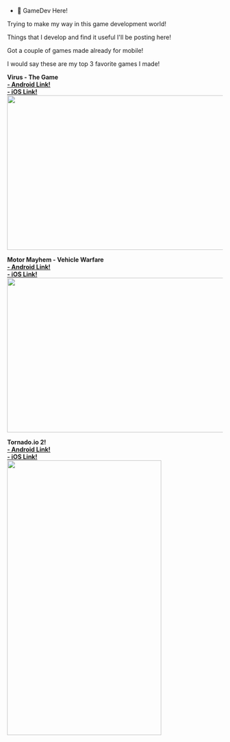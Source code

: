 - 👋 GameDev Here!

Trying to make my way in this game development world!

Things that I develop and find it useful I'll be posting here!

Got a couple of games made already for mobile!

I would say these are my top 3 favorite games I made!

<strong> Virus - The Game </strong>
<br>
<strong> <a href='https://play.google.com/store/apps/details?id=com.CrossBlack.Virus'> - Android Link!</a> </strong> <br>
<strong> <a href='https://apps.apple.com/br/app/virus-the-game/id1452749256'> - iOS Link!</a> </strong> <br>
<img src="https://play-lh.googleusercontent.com/J8fWy0ue1IXpr4I3psraPMrc9UhS6eom63o3d29k_6xEV1tsRCiIArE-8gZqXuTaBg=w2560-h1297-rw" width="640" height="360">
<br>

<strong> Motor Mayhem - Vehicle Warfare </strong>
<br>
<strong> <a href='https://play.google.com/store/apps/details?id=com.CrossBlack.MotorMayhem'> - Android Link!</a> </strong> <br>
<strong> <a href='https://apps.apple.com/br/app/motor-mayhem-vehicle-warfare/id1538345518'> - iOS Link!</a> </strong> <br>
<img src="https://play-lh.googleusercontent.com/v-z3pyS-eaaZgNtSdZlri0iIosQoJ1N_u2V69lRJFvGH8XKubE3yUsyag4SzYs4YJxI=w2560-h1297-rw" width="640" height="360">
<br>

<strong> Tornado.io 2! </strong>
<br>
<strong> <a href='https://play.google.com/store/apps/details?id=com.CrossBlack.Tornadoio2'> - Android Link!</a> </strong> <br>
<strong> <a href='https://apps.apple.com/br/app/tornado-io-2-the-game-3d/id1497471104'> - iOS Link!</a> </strong> <br>
<img src="https://play-lh.googleusercontent.com/jhfRhK_JL_ogaEgPBAJ3NZlJxpbcPcOAXhUYE7hiiF9541cFFSSIilDXVukuucLs1T0=w2560-h1297-rw" width="360" height="640">
<br>
